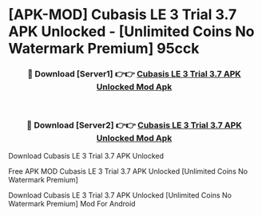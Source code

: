 # [APK-MOD] Cubasis LE 3 Trial 3.7 APK Unlocked - [Unlimited Coins No Watermark Premium] 95cck



<div align="center">
<h3>🔴 Download [Server1] 👉👉 <a href="https://momento.my/?title=Cubasis_LE_3_Trial_3.7_APK_Unlocked">Cubasis LE 3 Trial 3.7 APK Unlocked Mod Apk</a></h3><br>

<h3>🔴 Download [Server2] 👉👉 <a href="https://momento.my/?title=Cubasis_LE_3_Trial_3.7_APK_Unlocked">Cubasis LE 3 Trial 3.7 APK Unlocked Mod Apk</a></h3>
</div>



Download Cubasis LE 3 Trial 3.7 APK Unlocked 

Free APK MOD Cubasis LE 3 Trial 3.7 APK Unlocked [Unlimited Coins No Watermark Premium]

Download Cubasis LE 3 Trial 3.7 APK Unlocked [Unlimited Coins No Watermark Premium] Mod For Android
